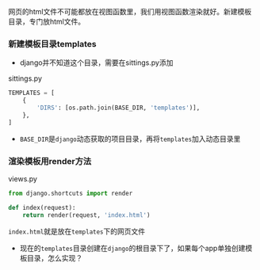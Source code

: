 网页的html文件不可能都放在视图函数里，我们用视图函数渲染就好。新建模板目录，专门放html文件。
### 新建模板目录templates
* django并不知道这个目录，需要在sittings.py添加

sittings.py

```python
TEMPLATES = [
    {
        'DIRS': [os.path.join(BASE_DIR, 'templates')],
    },
]
```
* `BASE_DIR`是`django`动态获取的项目目录，再将`templates`加入动态目录里

### 渲染模板用render方法
views.py

```python
from django.shortcuts import render

def index(request):
    return render(request, 'index.html')
```
`index.html`就是放在`templates`下的网页文件

* 现在的`templates`目录创建在`django`的根目录下了，如果每个app单独创建模板目录，怎么实现？